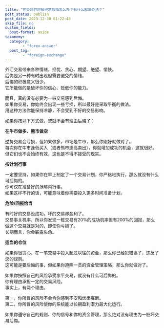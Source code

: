 ```yaml
---
title: "在交易的时候经常后悔怎么办？有什么解决办法？"
post_status: publish
post_date: 2023-12-30 01:22:48
skip_file: no
custom_fields: 
  post-format: aside
taxonomy:
  category:
        - "forex-answer"
  post_tag:
        - "foreign-exchange"
---
```


外汇交易带来各种情绪，担忧、贪心、期望、绝望、愉快。  
后悔是另一种有时出现但需要避免的情绪。  
后悔的积极意义很少。  
它所能做的是破坏你的信心、贬低你的能力。

而且，真的没有必要为一桩交易感到后悔。  
如果你交易，你始终会出现一些亏损，所以最好是采取平衡的做法。  
用这种方法你能保持冷静，不会受到不好的交易影响。

如果你按以下方式做，您就不会有理由后悔了：

**在牛市做多、熊市做空**

逆势交易会亏损，但如果做多，市场是牛市，那么你刚好就做对了。  
每次你在牛市逢低买入（或者熊市逢高卖出），你就增加成功的机会，这就很好。  
但它们也不会始终有效，这也是不得不接受的现实。

**按计划行事**

一定要坚持，如果你在早上制定了一个交易计划，你严格地执行，那么就没有什么可后悔的。  
你可仅在准备好的范畴内行事。  
如果这样不行的话，可能意味着你需要投入更多时间准备计划。

**危险/回报恰当**

有时好的交易没成功，坏的交易却盈利了。  
交易事关机率，所以你发现一桩交易有20%的成功机率但有200%的回报，那么做这个交易就是对的，即使你亏损了。  
长期而言，你会崭露头角。

**适当的仓位**

如果你很贪心，在一笔交易中投入超过以往的资金，那么你已经犯错误了，违反了您的规则。  
这可能是要后悔的事，但如果你遵照一贯的资金管理策略，那么你就做对了。

如果你按照自己的风险承受水平交易，就没有什么可后悔的。  
你有理由承担一定的交易风险。  
事实上，有两个理由。

第一，你所冒的风险不会令你感到不安和优柔寡断。  
第二，你所冒的风险使你的系统能以长期盈利潜力最大化运行。

如果你遵守自己的规则、你的信号和你的资金管理，那么绝对没有理由为一桩坏交易后悔。
